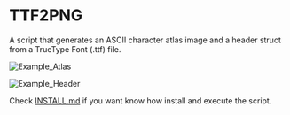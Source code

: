  # TTF2PNG
A script that generates an ASCII character atlas image and a header struct from a TrueType Font (.ttf) file.

![Example_Atlas](https://github.com/IgorSoupDev/TTF2PNG/assets/111025481/24bf6ae2-702a-4e9d-bce4-5cca3f5a329a)

![Example_Header](https://github.com/IgorSoupDev/TTF2PNG/assets/111025481/22569ea0-1cdd-4358-92a2-e5a1995a7a6e)


Check [INSTALL.md](INSTALL.md) if you want know how install and execute the script.
